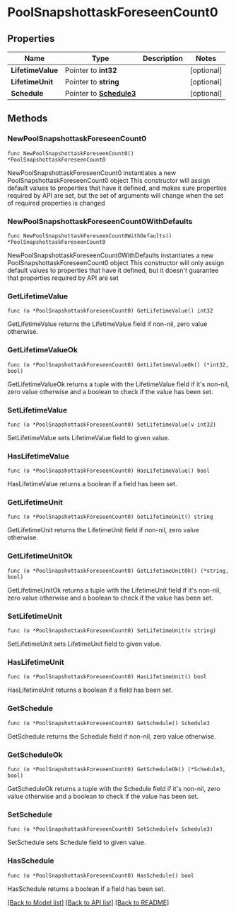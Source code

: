 # PoolSnapshottaskForeseenCount0

## Properties

Name | Type | Description | Notes
------------ | ------------- | ------------- | -------------
**LifetimeValue** | Pointer to **int32** |  | [optional] 
**LifetimeUnit** | Pointer to **string** |  | [optional] 
**Schedule** | Pointer to [**Schedule3**](Schedule3.md) |  | [optional] 

## Methods

### NewPoolSnapshottaskForeseenCount0

`func NewPoolSnapshottaskForeseenCount0() *PoolSnapshottaskForeseenCount0`

NewPoolSnapshottaskForeseenCount0 instantiates a new PoolSnapshottaskForeseenCount0 object
This constructor will assign default values to properties that have it defined,
and makes sure properties required by API are set, but the set of arguments
will change when the set of required properties is changed

### NewPoolSnapshottaskForeseenCount0WithDefaults

`func NewPoolSnapshottaskForeseenCount0WithDefaults() *PoolSnapshottaskForeseenCount0`

NewPoolSnapshottaskForeseenCount0WithDefaults instantiates a new PoolSnapshottaskForeseenCount0 object
This constructor will only assign default values to properties that have it defined,
but it doesn't guarantee that properties required by API are set

### GetLifetimeValue

`func (o *PoolSnapshottaskForeseenCount0) GetLifetimeValue() int32`

GetLifetimeValue returns the LifetimeValue field if non-nil, zero value otherwise.

### GetLifetimeValueOk

`func (o *PoolSnapshottaskForeseenCount0) GetLifetimeValueOk() (*int32, bool)`

GetLifetimeValueOk returns a tuple with the LifetimeValue field if it's non-nil, zero value otherwise
and a boolean to check if the value has been set.

### SetLifetimeValue

`func (o *PoolSnapshottaskForeseenCount0) SetLifetimeValue(v int32)`

SetLifetimeValue sets LifetimeValue field to given value.

### HasLifetimeValue

`func (o *PoolSnapshottaskForeseenCount0) HasLifetimeValue() bool`

HasLifetimeValue returns a boolean if a field has been set.

### GetLifetimeUnit

`func (o *PoolSnapshottaskForeseenCount0) GetLifetimeUnit() string`

GetLifetimeUnit returns the LifetimeUnit field if non-nil, zero value otherwise.

### GetLifetimeUnitOk

`func (o *PoolSnapshottaskForeseenCount0) GetLifetimeUnitOk() (*string, bool)`

GetLifetimeUnitOk returns a tuple with the LifetimeUnit field if it's non-nil, zero value otherwise
and a boolean to check if the value has been set.

### SetLifetimeUnit

`func (o *PoolSnapshottaskForeseenCount0) SetLifetimeUnit(v string)`

SetLifetimeUnit sets LifetimeUnit field to given value.

### HasLifetimeUnit

`func (o *PoolSnapshottaskForeseenCount0) HasLifetimeUnit() bool`

HasLifetimeUnit returns a boolean if a field has been set.

### GetSchedule

`func (o *PoolSnapshottaskForeseenCount0) GetSchedule() Schedule3`

GetSchedule returns the Schedule field if non-nil, zero value otherwise.

### GetScheduleOk

`func (o *PoolSnapshottaskForeseenCount0) GetScheduleOk() (*Schedule3, bool)`

GetScheduleOk returns a tuple with the Schedule field if it's non-nil, zero value otherwise
and a boolean to check if the value has been set.

### SetSchedule

`func (o *PoolSnapshottaskForeseenCount0) SetSchedule(v Schedule3)`

SetSchedule sets Schedule field to given value.

### HasSchedule

`func (o *PoolSnapshottaskForeseenCount0) HasSchedule() bool`

HasSchedule returns a boolean if a field has been set.


[[Back to Model list]](../README.md#documentation-for-models) [[Back to API list]](../README.md#documentation-for-api-endpoints) [[Back to README]](../README.md)


